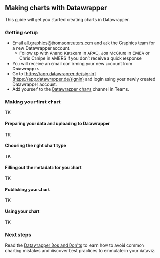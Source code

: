 ## Making charts with Datawrapper

This guide will get you started creating charts in Datawrapper.

### Getting setup

- Email all.graphics@thomsonreuters.com and ask the Graphics team for a new Datawrapper account. 
  - Follow up with Anand Katakam in APAC, Jon McClure in EMEA or Chris Canipe in AMERS if you don’t receive a quick response.
- You will receive an email confirming your new account from Datawrapper.
- Go to [https://app.datawrapper.de/signin](https://app.datawrapper.de/signin) and login using your newly created Datawrapper account. 
- Add yourself to the [Datawrapper charts](https://teams.microsoft.com/l/channel/19%3a489aacae4e19400d8cf0da402c021076%40thread.skype/%25F0%259F%2593%2588Datawrapper%2520charts?groupId=c0949280-94a2-469a-a719-12397824db0a&tenantId=62ccb864-6a1a-4b5d-8e1c-397dec1a8258) channel in Teams.

### Making your first chart

TK

#### Preparing your data and uploading to Datawrapper

TK

#### Choosing the right chart type

TK

#### Filling out the metadata for you chart

TK

#### Publishing your chart

TK

#### Using your chart

TK

### Next steps

Read the [Datawrapper Dos and Don'ts](https://reuters-graphics.github.io/newsroom-datawrapper-guide/dos-and-donts.html) to learn how to avoid common charting mistakes and discover best practices to emmulate in your dataviz.
